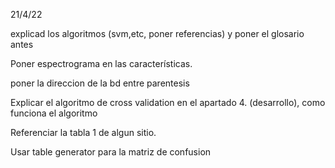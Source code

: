 21/4/22

explicad los algoritmos (svm,etc, poner referencias) y poner el glosario antes


Poner espectrograma en las características.

poner la direccion de la bd entre parentesis


Explicar el algoritmo de cross validation en el apartado 4. (desarrollo), como funciona el algoritmo

Referenciar la tabla 1 de algun sitio.

Usar table generator para la matriz de confusion

